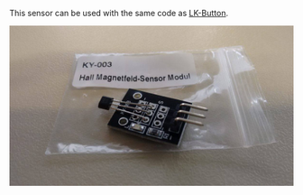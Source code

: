 This sensor can be used with the same code as [LK-Button](/sensor-button/lkbutton.py).

![HallMagnet](images/pic1.jpg)
